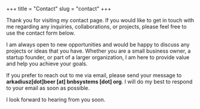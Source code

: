 +++
title = "Contact"
slug = "contact"
+++

Thank you for visiting my contact page. If you would like to get in touch with me regarding any inquiries, collaborations, or projects, please feel free to use the contact form below.

I am always open to new opportunities and would be happy to discuss any projects or ideas that you have. Whether you are a small business owner, a startup founder, or part of a larger organization, I am here to provide value and help you achieve your goals.

If you prefer to reach out to me via email,
please send your message to **arkadiusz[dot]beer [at] bnbsystems [dot] org**.
I will do my best to respond to your email as soon as possible.

I look forward to hearing from you soon.

